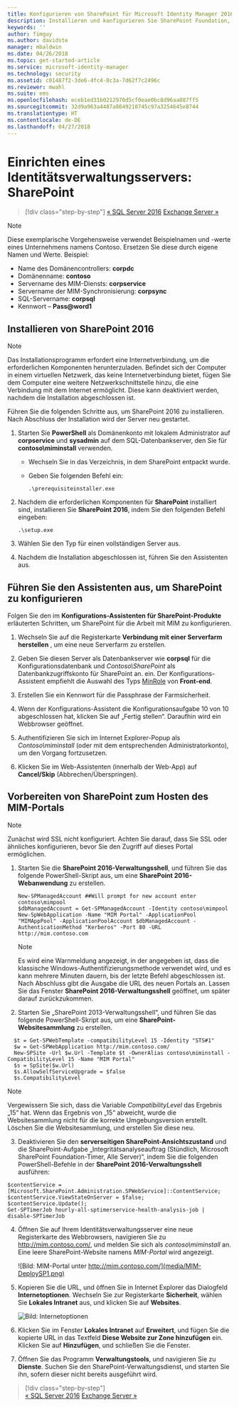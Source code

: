```yaml
---
title: Konfigurieren von SharePoint für Microsoft Identity Manager 2016 | Microsoft-Dokumentation
description: Installieren und konfigurieren Sie SharePoint Foundation, sodass es die MIM-Portalseite hosten kann.
keywords: ''
author: fimguy
ms.author: davidste
manager: mbaldwin
ms.date: 04/26/2018
ms.topic: get-started-article
ms.service: microsoft-identity-manager
ms.technology: security
ms.assetid: c01487f2-3de6-4fc4-8c3a-7d62f7c2496c
ms.reviewer: mwahl
ms.suite: ems
ms.openlocfilehash: eceb1ed31b0212970d5cf0eae0bc8d96aa087ff5
ms.sourcegitcommit: 32d9a963a4487a8649210745c97a3254645e8744
ms.translationtype: HT
ms.contentlocale: de-DE
ms.lasthandoff: 04/27/2018
---
```

# <a name="set-up-an-identity-management-server-sharepoint"></a>Einrichten eines Identitätsverwaltungsservers: SharePoint

>[!div class="step-by-step"]
[« SQL Server 2016](prepare-server-sql2016.md)
[Exchange Server »](prepare-server-exchange.md)

> [!NOTE]
> Diese exemplarische Vorgehensweise verwendet Beispielnamen und -werte eines Unternehmens namens Contoso. Ersetzen Sie diese durch eigene Namen und Werte. Beispiel:
> - Name des Domänencontrollers: **corpdc**
> - Domänenname: **contoso**
> - Servername des MIM-Diensts: **corpservice**
> - Servername der MIM-Synchronisierung: **corpsync**
> - SQL-Servername: **corpsql**
> - Kennwort – **Pass@word1**


## <a name="install-sharepoint-2016"></a>Installieren von **SharePoint 2016**

> [!NOTE]
> Das Installationsprogramm erfordert eine Internetverbindung, um die erforderlichen Komponenten herunterzuladen. Befindet sich der Computer in einem virtuellen Netzwerk, das keine Internetverbindung bietet, fügen Sie dem Computer eine weitere Netzwerkschnittstelle hinzu, die eine Verbindung mit dem Internet ermöglicht. Diese kann deaktiviert werden, nachdem die Installation abgeschlossen ist.

Führen Sie die folgenden Schritte aus, um SharePoint 2016 zu installieren. Nach Abschluss der Installation wird der Server neu gestartet.

1.  Starten Sie **PowerShell** als Domänenkonto mit lokalem Administrator auf **corpservice** und **sysadmin** auf dem SQL-Datenbankserver, den Sie für **contoso\miminstall** verwenden.

    -   Wechseln Sie in das Verzeichnis, in dem SharePoint entpackt wurde.

    -   Geben Sie folgenden Befehl ein:

        ```
        .\prerequisiteinstaller.exe
        ```

2.  Nachdem die erforderlichen Komponenten für **SharePoint** installiert sind, installieren Sie **SharePoint 2016**, indem Sie den folgenden Befehl eingeben:

    ```
    .\setup.exe
    ```

3.  Wählen Sie den Typ für einen vollständigen Server aus.

4.  Nachdem die Installation abgeschlossen ist, führen Sie den Assistenten aus.

## <a name="run-the-wizard-to-configure-sharepoint"></a>Führen Sie den Assistenten aus, um SharePoint zu konfigurieren

Folgen Sie den im **Konfigurations-Assistenten für SharePoint-Produkte** erläuterten Schritten, um SharePoint für die Arbeit mit MIM zu konfigurieren.

1. Wechseln Sie auf die Registerkarte **Verbindung mit einer Serverfarm herstellen** , um eine neue Serverfarm zu erstellen.

2. Geben Sie diesen Server als Datenbankserver wie **corpsql** für die Konfigurationsdatenbank und *Contoso\SharePoint* als Datenbankzugriffskonto für SharePoint an.
    ein. Der Konfigurations-Assistent empfiehlt die Auswahl des Typs [MinRole](https://docs.microsoft.com/en-us/sharepoint/install/overview-of-minrole-server-roles-in-sharepoint-server-2016) von **Front-end**.
3. Erstellen Sie ein Kennwort für die Passphrase der Farmsicherheit.

4. Wenn der Konfigurations-Assistent die Konfigurationsaufgabe 10 von 10 abgeschlossen hat, klicken Sie auf „Fertig stellen“. Daraufhin wird ein Webbrowser geöffnet.

5. Authentifizieren Sie sich im Internet Explorer-Popup als *Contoso\miminstall* (oder mit dem entsprechenden Administratorkonto), um den Vorgang fortzusetzen.

6. Klicken Sie im Web-Assistenten (innerhalb der Web-App) auf **Cancel/Skip** (Abbrechen/Überspringen).


## <a name="prepare-sharepoint-to-host-the-mim-portal"></a>Vorbereiten von SharePoint zum Hosten des MIM-Portals

> [!NOTE]
> Zunächst wird SSL nicht konfiguriert. Achten Sie darauf, dass Sie SSL oder ähnliches konfigurieren, bevor Sie den Zugriff auf dieses Portal ermöglichen.

1. Starten Sie die **SharePoint 2016-Verwaltungsshell**, und führen Sie das folgende PowerShell-Skript aus, um eine **SharePoint 2016-Webanwendung** zu erstellen.

    ```
    New-SPManagedAccount ##Will prompt for new account enter contoso\mimpool 
    $dbManagedAccount = Get-SPManagedAccount -Identity contoso\mimpool
    New-SpWebApplication -Name "MIM Portal" -ApplicationPool "MIMAppPool" -ApplicationPoolAccount $dbManagedAccount -AuthenticationMethod "Kerberos" -Port 80 -URL http://mim.contoso.com
    ```

    > [!NOTE]
    > Es wird eine Warnmeldung angezeigt, in der angegeben ist, dass die klassische Windows-Authentifizierungsmethode verwendet wird, und es kann mehrere Minuten dauern, bis der letzte Befehl abgeschlossen ist. Nach Abschluss gibt die Ausgabe die URL des neuen Portals an. Lassen Sie das Fenster **SharePoint 2016-Verwaltungsshell** geöffnet, um später darauf zurückzukommen.

2. Starten Sie „SharePoint 2013-Verwaltungsshell“, und führen Sie das folgende PowerShell-Skript aus, um eine **SharePoint-Websitesammlung** zu erstellen.

  ```
    $t = Get-SPWebTemplate -compatibilityLevel 15 -Identity "STS#1"
    $w = Get-SPWebApplication http://mim.contoso.com/
    New-SPSite -Url $w.Url -Template $t -OwnerAlias contoso\miminstall -CompatibilityLevel 15 -Name "MIM Portal"
    $s = SpSite($w.Url)
    $s.AllowSelfServiceUpgrade = $false
    $s.CompatibilityLevel
  ```

  > [!NOTE]
  > Vergewissern Sie sich, dass die Variable *CompatibilityLevel* das Ergebnis „15“ hat. Wenn das Ergebnis von „15“ abweicht, wurde die Websitesammlung nicht für die korrekte Umgebungsversion erstellt. Löschen Sie die Websitesammlung, und erstellen Sie diese neu.

3. Deaktivieren Sie den **serverseitigen SharePoint-Ansichtszustand** und die SharePoint-Aufgabe „Integritätsanalyseauftrag (Stündlich, Microsoft SharePoint Foundation-Timer, Alle Server)“, indem Sie die folgenden PowerShell-Befehle in der **SharePoint 2016-Verwaltungsshell** ausführen:

  ```
  $contentService = [Microsoft.SharePoint.Administration.SPWebService]::ContentService;
  $contentService.ViewStateOnServer = $false;
  $contentService.Update();
  Get-SPTimerJob hourly-all-sptimerservice-health-analysis-job | disable-SPTimerJob
  ```

4. Öffnen Sie auf Ihrem Identitätsverwaltungsserver eine neue Registerkarte des Webbrowsers, navigieren Sie zu http://mim.contoso.com/, und melden Sie sich als *contoso\miminstall* an.  Eine leere SharePoint-Website namens *MIM-Portal* wird angezeigt.

    ![Bild: MIM-Portal unter http://mim.contoso.com/](media/MIM-DeploySP1.png)

5. Kopieren Sie die URL, und öffnen Sie in Internet Explorer das Dialogfeld **Internetoptionen**. Wechseln Sie zur Registerkarte **Sicherheit**, wählen Sie **Lokales Intranet** aus, und klicken Sie auf **Websites**.

    ![Bild: Internetoptionen](media/MIM-DeploySP2.png)

6. Klicken Sie im Fenster **Lokales Intranet** auf **Erweitert**, und fügen Sie die kopierte URL in das Textfeld **Diese Website zur Zone hinzufügen** ein. Klicken Sie auf **Hinzufügen**, und schließen Sie die Fenster.

7. Öffnen Sie das Programm **Verwaltungstools**, und navigieren Sie zu **Dienste**. Suchen Sie den SharePoint-Verwaltungsdienst, und starten Sie ihn, sofern dieser nicht bereits ausgeführt wird.

>[!div class="step-by-step"]  
[« SQL Server 2016](prepare-server-sql2016.md)
[Exchange Server »](prepare-server-exchange.md)
